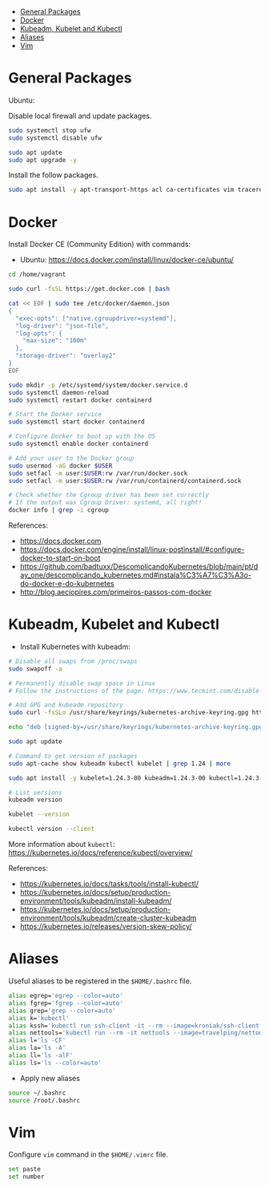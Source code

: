 <!-- TOC -->

- [General Packages](#general-packages)
- [Docker](#docker)
- [Kubeadm, Kubelet and Kubectl](#kubeadm-kubelet-and-kubectl)
- [Aliases](#aliases)
- [Vim](#vim)

<!-- TOC -->

# General Packages

Ubuntu:

Disable local firewall and update packages.

```bash
sudo systemctl stop ufw
sudo systemctl disable ufw

sudo apt update
sudo apt upgrade -y
```

Install the follow packages.

```bash
sudo apt install -y apt-transport-https acl ca-certificates vim traceroute telnet tcpdump elinks curl wget openssl netcat net-tools jq
```

# Docker

Install Docker CE (Community Edition) with commands:

* Ubuntu: https://docs.docker.com/install/linux/docker-ce/ubuntu/

```bash
cd /home/vagrant

sudo curl -fsSL https://get.docker.com | bash

cat << EOF | sudo tee /etc/docker/daemon.json
{
  "exec-opts": ["native.cgroupdriver=systemd"],
  "log-driver": "json-file",
  "log-opts": {
    "max-size": "100m"
  },
  "storage-driver": "overlay2"
}
EOF

sudo mkdir -p /etc/systemd/system/docker.service.d
sudo systemctl daemon-reload
sudo systemctl restart docker containerd

# Start the Docker service
sudo systemctl start docker containerd

# Configure Docker to boot up with the OS
sudo systemctl enable docker containerd

# Add your user to the Docker group
sudo usermod -aG docker $USER
sudo setfacl -m user:$USER:rw /var/run/docker.sock
sudo setfacl -m user:$USER:rw /var/run/containerd/containerd.sock

# Check whether the Cgroup driver has been set correctly
# If the output was Cgroup Driver: systemd, all right!
docker info | grep -i cgroup
```

References:

* https://docs.docker.com
* https://docs.docker.com/engine/install/linux-postinstall/#configure-docker-to-start-on-boot
* https://github.com/badtuxx/DescomplicandoKubernetes/blob/main/pt/day_one/descomplicando_kubernetes.md#instala%C3%A7%C3%A3o-do-docker-e-do-kubernetes
* http://blog.aeciopires.com/primeiros-passos-com-docker

# Kubeadm, Kubelet and Kubectl

* Install Kubernetes with kubeadm:

```bash
# Disable all swaps from /proc/swaps
sudo swapoff -a

# Permanently disable swap space in Linux
# Follow the instructions of the page: https://www.tecmint.com/disable-swap-partition-in-centos-ubuntu/

# Add GPG and kubeadm repository
sudo curl -fsSLo /usr/share/keyrings/kubernetes-archive-keyring.gpg https://packages.cloud.google.com/apt/doc/apt-key.gpg

echo "deb [signed-by=/usr/share/keyrings/kubernetes-archive-keyring.gpg] https://apt.kubernetes.io/ kubernetes-xenial main" | sudo tee /etc/apt/sources.list.d/kubernetes.list

sudo apt update

# Command to get version of packages
sudo apt-cache show kubeadm kubectl kubelet | grep 1.24 | more

sudo apt install -y kubelet=1.24.3-00 kubeadm=1.24.3-00 kubectl=1.24.3-00

# List versions
kubeadm version

kubelet --version

kubectl version --client
```

More information about ``kubectl``: https://kubernetes.io/docs/reference/kubectl/overview/

References:

* https://kubernetes.io/docs/tasks/tools/install-kubectl/
* https://kubernetes.io/docs/setup/production-environment/tools/kubeadm/install-kubeadm/
* https://kubernetes.io/docs/setup/production-environment/tools/kubeadm/create-cluster-kubeadm
* https://kubernetes.io/releases/version-skew-policy/

# Aliases

Useful aliases to be registered in the ``$HOME/.bashrc`` file.

```bash
alias egrep='egrep --color=auto'
alias fgrep='fgrep --color=auto'
alias grep='grep --color=auto'
alias k='kubectl'
alias kssh='kubectl run ssh-client -it --rm --image=kroniak/ssh-client -n default -- bash'
alias nettools='kubectl run --rm -it nettools --image=travelping/nettools:latest -n default -- bash'
alias l='ls -CF'
alias la='ls -A'
alias ll='ls -alF'
alias ls='ls --color=auto'
```

* Apply new aliases

```bash
source ~/.bashrc
source /root/.bashrc
```

# Vim

Configure ``vim`` command in the ``$HOME/.vimrc`` file.

```bash
set paste
set number
```
